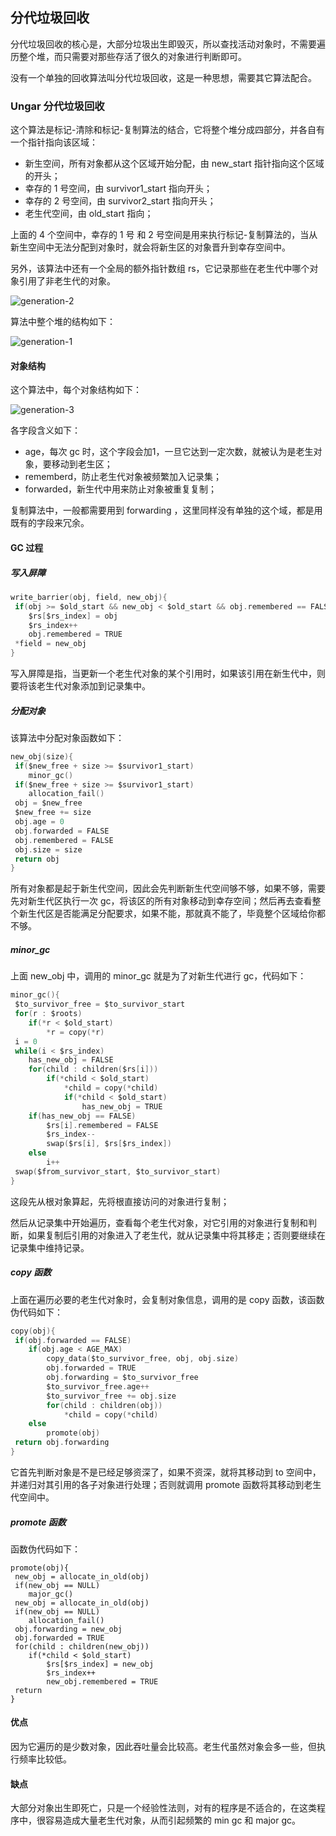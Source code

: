 ## 分代垃圾回收



分代垃圾回收的核心是，大部分垃圾出生即毁灭，所以查找活动对象时，不需要遍历整个堆，而只需要对那些存活了很久的对象进行判断即可。

没有一个单独的回收算法叫分代垃圾回收，这是一种思想，需要其它算法配合。



### Ungar 分代垃圾回收

这个算法是标记-清除和标记-复制算法的结合，它将整个堆分成四部分，并各自有一个指针指向该区域：

- 新生空间，所有对象都从这个区域开始分配，由 new_start 指针指向这个区域的开头；
- 幸存的 1 号空间，由 survivor1_start 指向开头；
- 幸存的 2 号空间，由 survivor2_start 指向开头；
- 老生代空间，由 old_start 指向；

上面的 4 个空间中，幸存的 1 号 和 2 号空间是用来执行标记-复制算法的，当从新生空间中无法分配到对象时，就会将新生区的对象晋升到幸存空间中。

另外，该算法中还有一个全局的额外指针数组 rs，它记录那些在老生代中哪个对象引用了非老生代的对象。

![generation-2](./images/generation-2.png)

算法中整个堆的结构如下：



![generation-1](./images/generation-1.png)



#### 对象结构

这个算法中，每个对象结构如下：

![generation-3](./images/generation-3.png)

各字段含义如下：

- age，每次  gc 时，这个字段会加1，一旦它达到一定次数，就被认为是老生对象，要移动到老生区；
- rememberd，防止老生代对象被频繁加入记录集；
- forwarded，新生代中用来防止对象被重复复制；

复制算法中，一般都需要用到 forwarding ，这里同样没有单独的这个域，都是用既有的字段来冗余。



#### GC 过程

##### 写入屏障

```c
write_barrier(obj, field, new_obj){
 if(obj >= $old_start && new_obj < $old_start && obj.remembered == FALSE)
 	$rs[$rs_index] = obj
 	$rs_index++
 	obj.remembered = TRUE
 *field = new_obj
}
```

写入屏障是指，当更新一个老生代对象的某个引用时，如果该引用在新生代中，则要将该老生代对象添加到记录集中。

##### 分配对象

该算法中分配对象函数如下：

```c
new_obj(size){
 if($new_free + size >= $survivor1_start)
 	minor_gc()
 if($new_free + size >= $survivor1_start)
 	allocation_fail()
 obj = $new_free
 $new_free += size
 obj.age = 0
 obj.forwarded = FALSE
 obj.remembered = FALSE
 obj.size = size
 return obj
}
```

所有对象都是起于新生代空间，因此会先判断新生代空间够不够，如果不够，需要先对新生代区执行一次 gc，将该区的所有对象移动到幸存空间；然后再去查看整个新生代区是否能满足分配要求，如果不能，那就真不能了，毕竟整个区域给你都不够。

##### minor_gc

上面 new_obj 中，调用的 minor_gc 就是为了对新生代进行 gc，代码如下：

```c
minor_gc(){
 $to_survivor_free = $to_survivor_start
 for(r : $roots)
 	if(*r < $old_start)
 		*r = copy(*r)
 i = 0
 while(i < $rs_index)
 	has_new_obj = FALSE
 	for(child : children($rs[i]))
        if(*child < $old_start)
            *child = copy(*child)
            if(*child < $old_start)
                has_new_obj = TRUE
 	if(has_new_obj == FALSE)
 		$rs[i].remembered = FALSE
 		$rs_index--
 		swap($rs[i], $rs[$rs_index])
 	else
 		i++
 swap($from_survivor_start, $to_survivor_start)
}
```

这段先从根对象算起，先将根直接访问的对象进行复制；

然后从记录集中开始遍历，查看每个老生代对象，对它引用的对象进行复制和判断，如果复制后引用的对象进入了老生代，就从记录集中将其移走；否则要继续在记录集中维持记录。



##### copy 函数

上面在遍历必要的老生代对象时，会复制对象信息，调用的是 copy 函数，该函数伪代码如下：

```c
copy(obj){
 if(obj.forwarded == FALSE)
 	if(obj.age < AGE_MAX)
 		copy_data($to_survivor_free, obj, obj.size)
 		obj.forwarded = TRUE
 		obj.forwarding = $to_survivor_free
 		$to_survivor_free.age++
 		$to_survivor_free += obj.size
 		for(child : children(obj))
 			*child = copy(*child)
 	else
 		promote(obj)
 return obj.forwarding
}
```

它首先判断对象是不是已经足够资深了，如果不资深，就将其移动到 to 空间中，并递归对其引用的各子对象进行处理；否则就调用 promote 函数将其移动到老生代空间中。



##### promote 函数

函数伪代码如下：

```
promote(obj){
 new_obj = allocate_in_old(obj)
 if(new_obj == NULL)
 	major_gc()
 new_obj = allocate_in_old(obj)
 if(new_obj == NULL)
 	allocation_fail()
 obj.forwarding = new_obj
 obj.forwarded = TRUE
 for(child : children(new_obj))
 	if(*child < $old_start)
 		$rs[$rs_index] = new_obj
 		$rs_index++
 		new_obj.remembered = TRUE
 return
}
```



#### 优点

因为它遍历的是少数对象，因此吞吐量会比较高。老生代虽然对象会多一些，但执行频率比较低。

#### 缺点

大部分对象出生即死亡，只是一个经验性法则，对有的程序是不适合的，在这类程序中，很容易造成大量老生代对象，从而引起频繁的 min gc 和 major gc。

